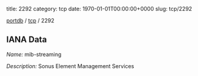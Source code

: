 title: 2292
category: tcp
date: 1970-01-01T00:00:00+0000
slug: tcp/2292

[portdb](/) / [tcp](/category/tcp.html) / 2292


## IANA Data

_Name:_ mib-streaming

_Description:_ Sonus Element Management Services

